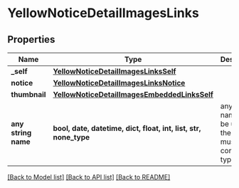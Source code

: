 # YellowNoticeDetailImagesLinks


## Properties
Name | Type | Description | Notes
------------ | ------------- | ------------- | -------------
**_self** | [**YellowNoticeDetailImagesLinksSelf**](YellowNoticeDetailImagesLinksSelf.md) |  | [optional] 
**notice** | [**YellowNoticeDetailImagesLinksNotice**](YellowNoticeDetailImagesLinksNotice.md) |  | [optional] 
**thumbnail** | [**YellowNoticeDetailImagesEmbeddedLinksSelf**](YellowNoticeDetailImagesEmbeddedLinksSelf.md) |  | [optional] 
**any string name** | **bool, date, datetime, dict, float, int, list, str, none_type** | any string name can be used but the value must be the correct type | [optional]

[[Back to Model list]](../README.md#documentation-for-models) [[Back to API list]](../README.md#documentation-for-api-endpoints) [[Back to README]](../README.md)



